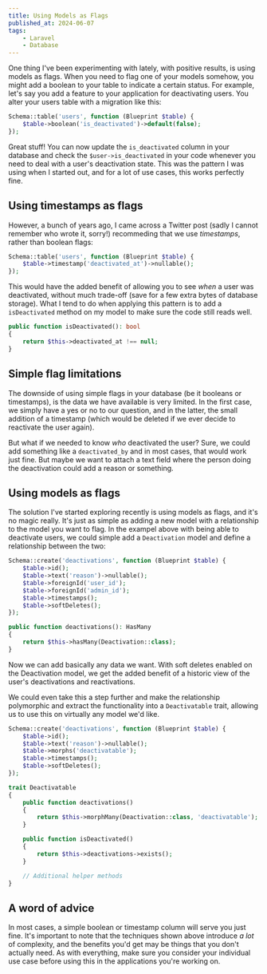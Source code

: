 ```yaml
---
title: Using Models as Flags
published_at: 2024-06-07
tags:
    - Laravel
    - Database
---
```


One thing I've been experimenting with lately, with positive results, is using models as flags. When
you need to flag one of your models somehow, you might add a boolean to your table to indicate a
certain status. For example, let's say you add a feature to your application for deactivating users.
You alter your users table with a migration like this:

```php
Schema::table('users', function (Blueprint $table) {
    $table->boolean('is_deactivated')->default(false);
});
```

Great stuff! You can now update the `is_deactivated` column in your database and check the
`$user->is_deactivated` in your code whenever you need to deal with a user's deactivation state.
This was the pattern I was using when I started out, and for a lot of use cases, this works
perfectly fine.

## Using timestamps as flags

However, a bunch of years ago, I came across a Twitter post (sadly I cannot remember who wrote it,
sorry!) recommeding that we use _timestamps_, rather than boolean flags:

```php
Schema::table('users', function (Blueprint $table) {
    $table->timestamp('deactivated_at')->nullable();
});
```

This would have the added benefit of allowing you to see _when_ a user was deactivated, without much
trade-off (save for a few extra bytes of database storage). What I tend to do when applying this
pattern is to add a `isDeactivated` method on my model to make sure the code still reads well.

```php
public function isDeactivated(): bool
{
    return $this->deactivated_at !== null;
}
```

## Simple flag limitations

The downside of using simple flags in your database (be it booleans or timestamps), is the data we
have available is very limited. In the first case, we simply have a yes or no to our question, and
in the latter, the small addition of a timestamp (which would be deleted if we ever decide to
reactivate the user again).

But what if we needed to know _who_ deactivated the user? Sure, we could add something like a
`deactivated_by` and in most cases, that would work just fine. But maybe we want to attach a text
field where the person doing the deactivation could add a reason or something.

## Using models as flags

The solution I've started exploring recently is using models as flags, and it's no magic really.
It's just as simple as adding a new model with a relationship to the model you want to flag. In 
the exampel above with being able to deactivate users, we could simple add a `Deactivation` model
and define a relationship between the two:

```php
Schema::create('deactivations', function (Blueprint $table) {
    $table->id();
    $table->text('reason')->nullable();
    $table->foreignId('user_id');
    $table->foreignId('admin_id');
    $table->timestamps();
    $table->softDeletes();
});
```

```php
public function deactivations(): HasMany
{
    return $this->hasMany(Deactivation::class);
}
```

Now we can add basically any data we want. With soft deletes enabled on the Deactivation model, we
get the added benefit of a historic view of the user's deactivations and reactivations.

We could even take this a step further and make the relationship polymorphic and extract the
functionality into a `Deactivatable` trait, allowing us to use this on virtually any model we'd
like.

```php
Schema::create('deactivations', function (Blueprint $table) {
    $table->id();
    $table->text('reason')->nullable();
    $table->morphs('deactivatable');
    $table->timestamps();
    $table->softDeletes();
});
```

```php
trait Deactivatable
{
    public function deactivations()
    {
        return $this->morphMany(Deactivation::class, 'deactivatable');
    }

    public function isDeactivated()
    {
        return $this->deactivations->exists();
    }

    // Additional helper methods
}
```

## A word of advice

In most cases, a simple boolean or timestamp column will serve you just fine. It's important to note
that the techniques shown above introduce _a lot_ of complexity, and the benefits you'd get may be
things that you don't actually need. As with everything, make sure you consider your individual use
case before using this in the applications you're working on.
